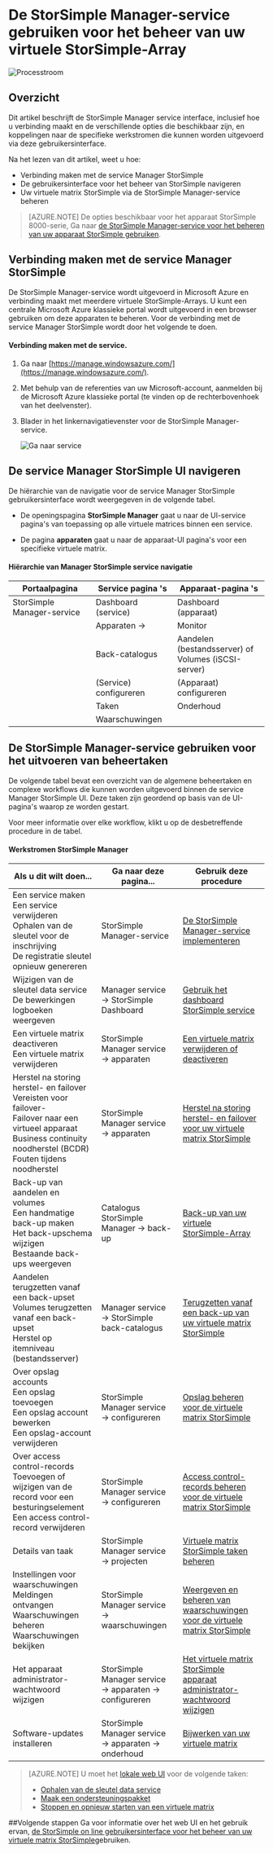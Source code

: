 <properties 
   pageTitle="Virtuele matrix van StorSimple Manager administration | Microsoft Azure"
   description="Informatie over het beheren van uw virtuele matrix van StorSimple in ruimten met behulp van de StorSimple Manager-service in de klassieke Azure portal."
   services="storsimple"
   documentationCenter=""
   authors="alkohli"
   manager="carmonm"
   editor="" />
<tags 
   ms.service="storsimple"
   ms.devlang="na"
   ms.topic="article"
   ms.tgt_pltfrm="na"
   ms.workload="na"
   ms.date="10/11/2016"
   ms.author="alkohli" />

# <a name="use-the-storsimple-manager-service-to-administer-your-storsimple-virtual-array"></a>De StorSimple Manager-service gebruiken voor het beheer van uw virtuele StorSimple-Array

![Processtroom](./media/storsimple-ova-manager-service-administration/manage4.png)

## <a name="overview"></a>Overzicht

Dit artikel beschrijft de StorSimple Manager service interface, inclusief hoe u verbinding maakt en de verschillende opties die beschikbaar zijn, en koppelingen naar de specifieke werkstromen die kunnen worden uitgevoerd via deze gebruikersinterface. 

Na het lezen van dit artikel, weet u hoe:

- Verbinding maken met de service Manager StorSimple
- De gebruikersinterface voor het beheer van StorSimple navigeren
- Uw virtuele matrix StorSimple via de StorSimple Manager-service beheren

> [AZURE.NOTE] De opties beschikbaar voor het apparaat StorSimple 8000-serie, Ga naar [de StorSimple Manager-service voor het beheren van uw apparaat StorSimple gebruiken](storsimple-manager-service-administration.md).

## <a name="connect-to-the-storsimple-manager-service"></a>Verbinding maken met de service Manager StorSimple

De StorSimple Manager-service wordt uitgevoerd in Microsoft Azure en verbinding maakt met meerdere virtuele StorSimple-Arrays. U kunt een centrale Microsoft Azure klassieke portal wordt uitgevoerd in een browser gebruiken om deze apparaten te beheren. Voor de verbinding met de service Manager StorSimple wordt door het volgende te doen.

#### <a name="to-connect-to-the-service"></a>Verbinding maken met de service.

1. Ga naar [https://manage.windowsazure.com/](https://manage.windowsazure.com/).

2. Met behulp van de referenties van uw Microsoft-account, aanmelden bij de Microsoft Azure klassieke portal (te vinden op de rechterbovenhoek van het deelvenster).

3. Blader in het linkernavigatievenster voor de StorSimple Manager-service.

    ![Ga naar service](./media/storsimple-ova-manager-service-administration/admin-scroll.png)

## <a name="navigate-the-storsimple-manager-service-ui"></a>De service Manager StorSimple UI navigeren

De hiërarchie van de navigatie voor de service Manager StorSimple gebruikersinterface wordt weergegeven in de volgende tabel.

- De openingspagina **StorSimple Manager** gaat u naar de UI-service pagina's van toepassing op alle virtuele matrices binnen een service.

- De pagina **apparaten** gaat u naar de apparaat-UI pagina's voor een specifieke virtuele matrix.

#### <a name="storsimple-manager-service-navigational-hierarchy"></a>Hiërarchie van Manager StorSimple service navigatie

|Portaalpagina|Service pagina 's|Apparaat-pagina 's|
|---|---|---|
|StorSimple Manager-service|Dashboard (service)|Dashboard (apparaat)|
||Apparaten →|Monitor|
||Back-catalogus|Aandelen (bestandsserver) of </br>Volumes (iSCSI-server)|
||(Service) configureren|(Apparaat) configureren|
||Taken|Onderhoud|
||Waarschuwingen|

## <a name="use-the-storsimple-manager-service-to-perform-management-tasks"></a>De StorSimple Manager-service gebruiken voor het uitvoeren van beheertaken

De volgende tabel bevat een overzicht van de algemene beheertaken en complexe workflows die kunnen worden uitgevoerd binnen de service Manager StorSimple UI. Deze taken zijn geordend op basis van de UI-pagina's waarop ze worden gestart.

Voor meer informatie over elke workflow, klikt u op de desbetreffende procedure in de tabel.

#### <a name="storsimple-manager-workflows"></a>Werkstromen StorSimple Manager

|Als u dit wilt doen...|Ga naar deze pagina...|Gebruik deze procedure|
|---|---|---|
|Een service maken</br>Een service verwijderen</br>Ophalen van de sleutel voor de inschrijving</br>De registratie sleutel opnieuw genereren|StorSimple Manager-service|[De StorSimple Manager-service implementeren](storsimple-ova-manage-service.md)|
|Wijzigen van de sleutel data service</br>De bewerkingen logboeken weergeven|Manager service → StorSimple Dashboard|[Gebruik het dashboard StorSimple service](storsimple-ova-service-dashboard.md)|
|Een virtuele matrix deactiveren</br>Een virtuele matrix verwijderen|StorSimple Manager service → apparaten|[Een virtuele matrix verwijderen of deactiveren](storsimple-ova-deactivate-and-delete-device.md)|
|Herstel na storing herstel- en failover</br>Vereisten voor failover-</br>Failover naar een virtueel apparaat</br>Business continuity noodherstel (BCDR)</br>Fouten tijdens noodherstel|StorSimple Manager service → apparaten|[Herstel na storing herstel- en failover voor uw virtuele matrix StorSimple](storsimple-ova-failover-dr.md)|
|Back-up van aandelen en volumes</br>Een handmatige back-up maken</br>Het back-upschema wijzigen</br>Bestaande back-ups weergeven|Catalogus StorSimple Manager → back-up|[Back-up van uw virtuele StorSimple-Array](storsimple-ova-backup.md)|
|Aandelen terugzetten vanaf een back-upset</br>Volumes terugzetten vanaf een back-upset</br>Herstel op itemniveau (bestandsserver)|Manager service → StorSimple back-catalogus|[Terugzetten vanaf een back-up van uw virtuele matrix StorSimple](storsimple-ova-restore.md)|
|Over opslag accounts</br>Een opslag toevoegen</br>Een opslag account bewerken</br>Een opslag-account verwijderen|StorSimple Manager service → configureren|[Opslag beheren voor de virtuele matrix StorSimple](storsimple-ova-manage-storage-accounts.md)|
|Over access control-records</br>Toevoegen of wijzigen van de record voor een besturingselement </br>Een access control-record verwijderen|StorSimple Manager service → configureren|[Access control-records beheren voor de virtuele matrix StorSimple](storsimple-ova-manage-acrs.md)|
|Details van taak|StorSimple Manager service → projecten| [Virtuele matrix StorSimple taken beheren](storsimple-ova-manage-jobs.md)|
|Instellingen voor waarschuwingen</br>Meldingen ontvangen</br>Waarschuwingen beheren</br>Waarschuwingen bekijken|StorSimple Manager service → waarschuwingen|[Weergeven en beheren van waarschuwingen voor de virtuele matrix StorSimple](storsimple-ova-manage-alerts.md)|
|Het apparaat administrator-wachtwoord wijzigen|StorSimple Manager service → apparaten → configureren|[Het virtuele matrix StorSimple apparaat administrator-wachtwoord wijzigen](storsimple-ova-change-device-admin-password.md)|
|Software-updates installeren|StorSimple Manager service → apparaten → onderhoud|[Bijwerken van uw virtuele matrix](storsimple-ova-install-update-01.md)|

>[AZURE.NOTE] U moet het [lokale web UI](storsimple-ova-web-ui-admin.md) voor de volgende taken:
>
>- [Ophalen van de sleutel data service](storsimple-ova-web-ui-admin.md#get-the-service-data-encryption-key)
>- [Maak een ondersteuningspakket](storsimple-ova-web-ui-admin.md#generate-a-log-package)
>- [Stoppen en opnieuw starten van een virtuele matrix](storsimple-ova-web-ui-admin.md#shut-down-and-restart-your-device)

##<a name="next-steps"></a>Volgende stappen
Ga voor informatie over het web UI en het gebruik ervan, [de StorSimple on line gebruikersinterface voor het beheer van uw virtuele matrix StorSimple](storsimple-ova-web-ui-admin.md)gebruiken.

